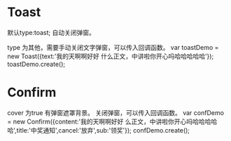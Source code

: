 
# Toast

默认type:toast; 自动关闭弹窗。

type 为其他，需要手动关闭文字弹窗，可以传入回调函数。
 var toastDemo = new Toast({text:'我的天啊啊好好 什么正文，中讲啦你开心吗哈哈哈哈哈'});
	toastDemo.create();

# Confirm

cover 为true 有弹窗遮罩背景。
关闭弹窗，可以传入回调函数。
var confDemo = new Confirm({content:'我的天啊啊好好 么正文，中讲啦你开心吗哈哈哈哈哈',title:'中奖通知',cancel:'放弃',sub:'领奖'});
	confDemo.create();





